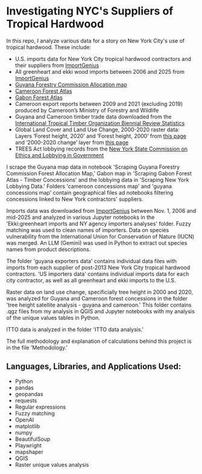 # Investigating NYC's Suppliers of Tropical Hardwood

In this repo, I analyze various data for a story on New York City's use of tropical hardwood. These include:
- U.S. imports data for New York City tropical hardwood contractors and their suppliers from [ImportGenius](https://www.importgenius.com/)
- All greenheart and ekki wood imports between 2006 and 2025 from [ImportGenius](https://www.importgenius.com/)
- [Guyana Forestry Commission Allocation map](https://cadasta.maps.arcgis.com/apps/webappviewer/index.html?id=e543e1d1d8f04bc29e16b448cd0beb76)
- [Cameroon Forest Atlas](https://data-minfof.opendata.arcgis.com/search?groupIds=c710d96159e14e79934236191bc61121)
- [Gabon Forest Atlas](https://gab.forest-atlas.org/pages/maps)
- Cameroon export reports between 2009 and 2021 (excluding 2019) produced by Cameroon’s Ministry of Forestry and Wildlife
- Guyana and Cameroon timber trade data downloaded from the [International Tropical Timber Organization Biennial Review Statistics](https://www.itto.int/biennal_review/)
- Global Land Cover and Land Use Change, 2000-2020 raster data: Layers ‘Forest height, 2020’ and ‘Forest height, 2000’ from [this page](https://glad.umd.edu/dataset/GLCLUC2020) and ‘2000-2020 change’ layer from [this page](https://storage.googleapis.com/earthenginepartners-hansen/GLCLU2000-2020/v2/download.html)
- TREES Act lobbying records from the [New York State Commission on Ethics and Lobbying in Government](https://reports.ethics.ny.gov/publicquery)

I scrape the Guyana map data in notebook 'Scraping Guyana Forestry Commission Forest Allocation Map,' Gabon map in 'Scraping Gabon Forest Atlas - Timber Concessions' and the lobbying data in 'Scraping New York Lobbying Data.' Folders 'cameroon concessions map' and 'guyana concessions map' contain geographical files ad notebooks filtering concessions linked to New York contractors' suppliers.

Imports data was downloaded from [ImportGenius](https://www.importgenius.com/) between Nov. 1, 2006 and mid-2025 and analyzed in various Jupyter notebooks in the 'Ekki:greenheart imports and NY agency importers analyses' folder. Fuzzy matching was used to clean names of importers. Data on species vulnerability from the International Union for Conservation of Nature (IUCN) was merged. An LLM (Gemini) was used in Python to extract out species names from product descriptions.

The folder 'guyana exporters data' contains individual data files with imports from each supplier of post-2013 New York City tropical hardwood contractors. 'US importers data' contains individual imports data for each city contractor, as well as all greenheart and ekki imports to the U.S. 

Raster data on land use change, specificially tree height in 2000 and 2020, was analyzed for Guyana and Cameroon forest concessions in the folder 'tree height satellite analysis - guyana and cameroon.' This folder contains .qgz files from my analysis in QGIS and Jupyter notebooks with my analysis of the unique values tables in Python. 

ITTO data is analyzed in the folder 'ITTO data analysis.'

The full methodology and explanation of calculations behind this project is in the file 'Methodology.'

## Languages, Libraries, and Applications Used:
- Python
- pandas
- geopandas
- requests
- Regular expressions
- Fuzzy matching
- OpenAI
- matplotlib
- numpy
- BeautifulSoup
- Playwright
- mapshaper
- QGIS
- Raster unique values analysis



